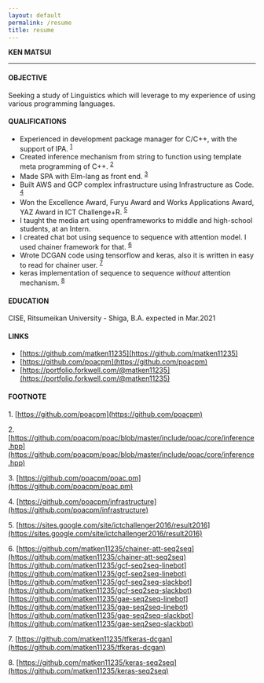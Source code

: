 ```yaml
---
layout: default
permalink: /resume
title: resume
---
```



**KEN MATSUI**

---

#### OBJECTIVE
Seeking a study of Linguistics which will leverage to my experience of using various programming languages.

#### QUALIFICATIONS
* Experienced in development package manager for C/C++, with the support of IPA. <sup>[1](#footnote1)</sup>
* Created inference mechanism from string to function using template meta programming of C++. <sup>[2](#footnote2)</sup>
* Made SPA with Elm-lang as front end. <sup>[3](#footnote3)</sup>
* Built AWS and GCP complex infrastructure using Infrastructure as Code. <sup>[4](#footnote4)</sup>
* Won the Excellence Award, Furyu Award and Works Applications Award, YAZ Award in ICT Challenge+R. <sup>[5](#footnote5)</sup>
* I taught the media art using openframeworks to middle and high-school students, at an Intern.
* I created chat bot using sequence to sequence with attention model. I used chainer framework for that. <sup>[6](#footnote6)</sup>
* Wrote DCGAN code using tensorflow and keras, also it is written in easy to read for chainer user. <sup>[7](#footnote7)</sup>
* keras implementation of sequence to sequence *without* attention mechanism. <sup>[8](#footnote8)</sup>

<!--
#### KEYWORDS
* Programming Language
* Type System
* Functional Programming
* C++17

#### WORK EXPERIENCE
none
-->

#### EDUCATION
CISE, Ritsumeikan University - Shiga, B.A. expected in Mar.2021

#### LINKS
* [https://github.com/matken11235](https://github.com/matken11235)
* [https://github.com/poacpm](https://github.com/poacpm)
* [https://portfolio.forkwell.com/@matken11235](https://portfolio.forkwell.com/@matken11235)

#### FOOTNOTE
<a name="footnote1">1</a>.
[https://github.com/poacpm](https://github.com/poacpm)

<a name="footnote2">2</a>.
[https://github.com/poacpm/poac/blob/master/include/poac/core/inference.hpp](https://github.com/poacpm/poac/blob/master/include/poac/core/inference.hpp)

<a name="footnote3">3</a>.
[https://github.com/poacpm/poac.pm](https://github.com/poacpm/poac.pm)

<a name="footnote4">4</a>.
[https://github.com/poacpm/infrastructure](https://github.com/poacpm/infrastructure)

<a name="footnote5">5</a>.
[https://sites.google.com/site/ictchallenger2016/result2016](https://sites.google.com/site/ictchallenger2016/result2016)

<a name="footnote6">6</a>.
[https://github.com/matken11235/chainer-att-seq2seq](https://github.com/matken11235/chainer-att-seq2seq) <br>
[https://github.com/matken11235/gcf-seq2seq-linebot](https://github.com/matken11235/gcf-seq2seq-linebot) <br>
[https://github.com/matken11235/gcf-seq2seq-slackbot](https://github.com/matken11235/gcf-seq2seq-slackbot) <br>
[https://github.com/matken11235/gae-seq2seq-linebot](https://github.com/matken11235/gae-seq2seq-linebot) <br>
[https://github.com/matken11235/gae-seq2seq-slackbot](https://github.com/matken11235/gae-seq2seq-slackbot)

<a name="footnote7">7</a>.
[https://github.com/matken11235/tfkeras-dcgan](https://github.com/matken11235/tfkeras-dcgan)

<a name="footnote8">8</a>.
[https://github.com/matken11235/keras-seq2seq](https://github.com/matken11235/keras-seq2seq)
